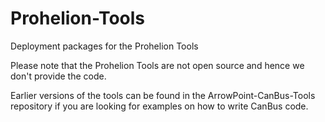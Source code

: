 # Prohelion-Tools
Deployment packages for the Prohelion Tools

Please note that the Prohelion Tools are not open source and hence we don't provide the code.

Earlier versions of the tools can be found in the ArrowPoint-CanBus-Tools repository if you are looking for examples on how to write CanBus code.
